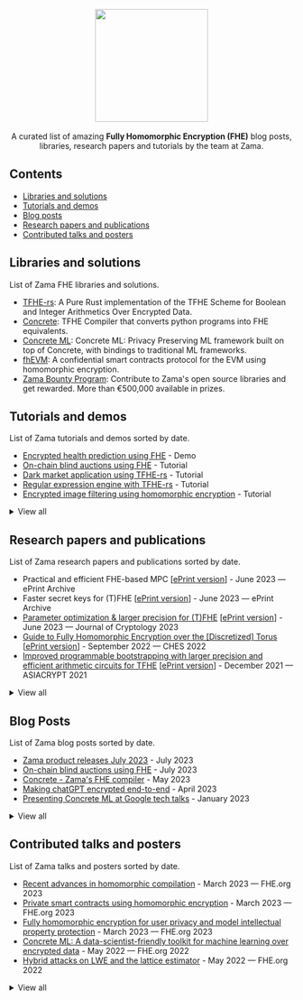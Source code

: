 <p align="center">
  <img src="https://github.com/zama-ai/awesome-zama/assets/5758427/2d7c318d-9e16-4fba-8c5f-3d9a998e5af3" width="200px">
  <br><br/>
  A curated list of amazing <b>Fully Homomorphic Encryption (FHE)</b> blog posts, libraries, research papers and tutorials by the team at Zama.
</p>

## Contents

- [Libraries and solutions](#libraries-and-solutions)
- [Tutorials and demos](#tutorials-and-demos)
- [Blog posts](#blog-posts)
- [Research papers and publications](#research-papers-and-publications)
- [Contributed talks and posters](#contributed-talks-and-posters)

## Libraries and solutions

List of Zama FHE libraries and solutions.

- [TFHE-rs](https://github.com/zama-ai/tfhe-rs): A Pure Rust implementation of the TFHE Scheme for Boolean and Integer Arithmetics Over Encrypted Data.
- [Concrete](https://github.com/zama-ai/concrete): TFHE Compiler that converts python programs into FHE equivalents.
- [Concrete ML](https://github.com/zama-ai/concrete-ml): Concrete ML: Privacy Preserving ML framework built on top of Concrete, with bindings to traditional ML frameworks.
- [fhEVM](https://docs.zama.ai/fhevm): A confidential smart contracts protocol for the EVM using homomorphic encryption.
- [Zama Bounty Program](https://github.com/zama-ai/bounty-program): Contribute to Zama's open source libraries and get rewarded. More than €500,000 available in prizes.

## Tutorials and demos

List of Zama tutorials and demos sorted by date.

- [Encrypted health prediction using FHE](https://huggingface.co/spaces/zama-fhe/encrypted_health_prediction) - Demo
- [On-chain blind auctions using FHE](https://www.zama.ai/post/on-chain-blind-auctions-using-homomorphic-encryption) - Tutorial
- [Dark market application using TFHE-rs](https://www.zama.ai/post/dark-market-tfhe-rs) - Tutorial
- [Regular expression engine with TFHE-rs](https://www.zama.ai/post/regex-engine-tfhe-rs) - Tutorial
- [Encrypted image filtering using homomorphic encryption](https://www.zama.ai/post/encrypted-image-filtering-using-homomorphic-encryption) - Tutorial

<details><summary>
View all
</summary>
<br/>
  
- [Encrypted health prediction using fHE](https://huggingface.co/spaces/zama-fhe/encrypted_health_prediction) - Demo
- [On-chain blind auctions using FHE](https://www.zama.ai/post/on-chain-blind-auctions-using-homomorphic-encryption) - Tutorial
- [How to get started with Concrete: Zama's FHE compiler](https://www.zama.ai/post/how-to-started-with-concrete-zama-fully-homomorphic-encryption-compiler) - Video tutorial
- [Boolean SHA256 using TFHE-rs](https://www.zama.ai/post/boolean-sha256-tfhe-rs) - Tutorial
- [Dark market application using TFHE-rs](https://www.zama.ai/post/dark-market-tfhe-rs) - Tutorial
- [Regular expression engine with TFHE-rs](https://www.zama.ai/post/regex-engine-tfhe-rs) - Tutorial
- [Linear regression over encrypted data with homomorphic encryption](https://www.zama.ai/post/linear-regression-using-linear-svr-and-concrete-ml-homomorphic-encryption) - Tutorial
- [Comparison of Concrete ML regressors](https://www.zama.ai/post/comparison-of-concrete-ml-regressors) - Tutorial
- [How to convert a Scikit-learn model into its homomorphic equivalent](https://www.zama.ai/post/how-to-convert-a-scikit-learn-model-into-its-homomorphic-equivalent) - Video tutorial
- [How to deploy a machine learning model with Concrete ML](https://www.zama.ai/post/how-to-deploy-machine-learning-models-with-concrete-ml) - Tutorial
- [Encrypted key-value database using homomorphic encryption](https://www.zama.ai/post/encrypted-key-value-database-using-homomorphic-encryption) - Tutorial
- [Encrypted image filtering using homomorphic encryption](https://www.zama.ai/post/encrypted-image-filtering-using-homomorphic-encryption) - Tutorial
- [Encrypted image filtering using homomorphic encryption](https://huggingface.co/spaces/zama-fhe/encrypted_image_filtering) - Demo
- [Encrypted sentiment analysis using Homomorphic Encryption](https://huggingface.co/spaces/zama-fhe/encrypted_sentiment_analysis) - Demo
- [Sentiment analysis over encrypted data](https://huggingface.co/blog/sentiment-analysis-fhe) - Tutorial

</details>

## Research papers and publications

List of Zama research papers and publications sorted by date.

- Practical and efficient FHE-based MPC [[ePrint version](https://ia.cr/2023/981)] - June 2023 — ePrint Archive
- Faster secret keys for (T)FHE [[ePrint version](https://ia.cr/2023/979)] - June 2023 — ePrint Archive
- [Parameter optimization & larger precision for (T)FHE](https://doi.org/10.1007/s00145-023-09463-5) [[ePrint version](https://eprint.iacr.org/2022/704)] - ‍June 2023 — Journal of Cryptology 2023
- [Guide to Fully Homomorphic Encryption over the [Discretized] Torus](https://doi.org/10.46586/tches.v2022.i4.661-692) [[ePrint version](https://eprint.iacr.org/2021/1402)] - September 2022 — CHES 2022
- [Improved programmable bootstrapping with larger precision and efficient arithmetic circuits for TFHE](https://doi.org/10.1007/978-3-030-92078-4_23)  [[ePrint version](https://eprint.iacr.org/2021/729)] - December 2021 — ASIACRYPT 2021

<details><summary>
View all
</summary>
  
- Practical and efficient FHE-based MPC [[ePrint version](https://ia.cr/2023/981)] - June 2023 — ePrint Archive
- Trivial transciphering with Trivium and TFHE [[ePrint version](https://ia.cr/2023/980)] - June 2023 — ePrint Archive
- [Topical Collection on Computing on Encrypted Data](https://doi.org/10.1007/s00145-023-09444-8) - June 2023 — Journal of Cryptology 2023
- [Parameter optimization & larger precision for (T)FHE](https://doi.org/10.1007/s00145-023-09463-5) [[ePrint version](https://eprint.iacr.org/2022/704)] - ‍June 2023 — Journal of Cryptology 2023
- Faster secret keys for (T)FHE [[ePrint version](https://ia.cr/2023/979)] - June 2023 — ePrint Archive
- Attribute-based single sign-On: Secure, private, and efficient [[ePrint version](https://ia.cr/2023/915)] - June 2023 — ePrint Archive
- Noah's Ark: Efficient Threshold-FHE Using Noise Flooding [[ePrint version](https://eprint.iacr.org/2023/815)] - June 2023 — ePrint Archive
- Vector commitments with short proofs of smallness [[ePrint version](https://ia.cr/2023/800)] - May 2023 — ePrint Archive
- Computing e-th roots in number fields [[arXiv version](https://arxiv.org/abs/2305.17425)] - May 2023 — arXiv preprint
- [POLKA: Towards leakage-resistant post-quantum CCA-secure public-key encryption](https://doi.org/10.1007/978-3-031-31368-4_5) [[ePrint version](https://eprint.iacr.org/2022/873)] - ‍May 2023 — PKC 2023
- TFHE public-key encryption revisited [[ePrint version](https://ia.cr/2023/603)] - April 2023 — ePrint Archive
- Lightweight Asynchronous Verifiable Secret Sharing with Optimal Resilience [[ePrint version](https://eprint.iacr.org/2023/536)] - April 2023 — ePrint Archive
- [Differential fault analysis](https://doi.org/10.1007/978-3-642-27739-9_1707-1) ‍‍‍- March 2023 — CT-RSA 2023
- [Privacy-Preserving Tree-Based Inference with TFHE](https://doi.org/10.1007/978-3-031-34671-2_34) [[arXiv version](https://arxiv.org/abs/2303.01254)] - March 2023 — CSCML 2023
- Deep Neural Networks for Encrypted Inference with TFHE [[ePrint version](https://eprint.iacr.org/2023/257)] - February 2023 — ePrint Archive
- MPC With Delayed Parties Over Star-Like Networks [ePrint version](https://eprint.iacr.org/2023/096)] - January 2023 - ePrint Archive
- [On-Line/Off-Line DCR-based Homomorphic Encryption and Applications](https://doi.org/10.1007/978-3-031-30872-7_5) [[ePrint version](https://eprint.iacr.org/2023/048)] - January 2023 - CT-RSA 2023
- [Improving convergence and practicality of slide-type reductions](https://doi.org/10.1016/j.ic.2023.105012) [[ePrint version](https://eprint.iacr.org/2023/140)] - December 2022 — Information and Computation 2023
- [FINAL: Faster FHE Instantiated with NTRU and LWE](https://doi.org/10.1007/978-3-031-22966-4_7) [[ePrint version](https://eprint.iacr.org/2022/074)] - ‍December 2022 — ASIACRYPT 2022
- [Liberating TFHE: Programmable bootstrapping with general quotient polynomials](https://doi.org/10.1145/3560827.3563376) [[ePrint version](https://eprint.iacr.org/2022/1177)] - November 2022 — WAHC 2022
- [Guide to Fully Homomorphic Encryption over the [Discretized] Torus](https://doi.org/10.46586/tches.v2022.i4.661-692) [[ePrint version](https://eprint.iacr.org/2021/1402)] - September 2022 — CHES 2022
- [Scooby: Improved multi-party homomorphic secret sharing based on FHE](https://doi.org/10.1007/978-3-031-14791-3_24) [[ePrint version](https://eprint.iacr.org/2022/862)] - September 2022 — SCN 2022
- [Fast computation of the octic residue symbol](https://marcjoye.github.io/papers/Joy22octic.pdf) - ‍August 2022 — NutMiC 2022
- [Blind rotation in fully homomorphic encryption with extended keys](https://doi.org/10.1007/978-3-031-14791-3_24) - June 2022 — CSCML 2022
- [CoCoA: Concurrent continuous group key agreement](https://dx.doi.org/10.1007/978-3-031-07085-3_28) [[ePrint version](https://eprint.iacr.org/2022/251)] - May 2022 — Eurocrypt 2022
- On the precision loss in approximate homomorphic encryption [[ePrint version](https://eprint.iacr.org/2022/162)] - February 2022 - SAC 2023
- [A pairing-free signature scheme from correlation intractable hash function and strong Diffie-Hellman assumption](https://doi.org/10.1007/978-3-030-95312-6_2) [[ePrint version](https://eprint.iacr.org/2022/1480)] - January 2022 — CT-RSA 2022
- [Improved programmable bootstrapping with larger precision and efficient arithmetic circuits for TFHE](https://doi.org/10.1007/978-3-030-92078-4_23) [[ePrint version](https://eprint.iacr.org/2021/729)] - December 2021 — ASIACRYPT 2021
- [Ultrafast homomorphic encryption models enable secure outsourcing of genotype imputation](https://doi.org/10.1016/j.cels.2021.07.010) - December 2021 — CELL SYSTEMS 2021
- [Grafting key trees: Efficient key management for overlapping groups](https://doi.org/10.1007/978-3-030-90456-2_8) [[ePrint version](https://eprint.iacr.org/2021/1158)] - November 2021 — ASIACRYPT 2021
- [The cost of adaptivity in security games on graphs](https://doi.org/10.1007/978-3-030-90453-1_19) [[ePrint version](https://eprint.iacr.org/2021/059)] - November 2021 — TCC 2021
- Balanced Non-Adjacent Forms [[ePrint version](https://eprint.iacr.org/2021/1161)] - September 2021 — ePrint Archive
- Primary Elements in Cyclotomic Fields with Applications to Power Residue Symbols, and More [[ePrint version](https://eprint.iacr.org/2021/1106)] - August 2021 — ePrint Archive
- [Programmable bootstrapping enables efficient homomorphic inference of deep neural networks](https://doi.org/10.1007/978-3-030-78086-9_1) [[ePrint version](https://eprint.iacr.org/2021/091)] - July 2021 — CSCML 2021
- [CONCRETE: Concrete Operates oN Ciphertexts Rapidly by Extending TfhE](https://doi.org/10.25835/0072999) - December 2020 — WAHC 2020
- [New challenges for fully homomorphic encryption](https://ppml-workshop.github.io/ppml20/pdfs/Chillotti_et_al.pdf) - December 2020 — PPML 2020
- [The eleventh power residue symbol](https://doi.org/10.1515/jmc-2020-0077) [[ePrint version](https://eprint.iacr.org/2019/870.pdf)] - November 2020 — Journal of Mathematical Cryptology 2020
- [SANNS: Scaling up secure approximate k-nearest neighbors search](https://www.usenix.org/conference/usenixsecurity20/presentation/chen-hao) - August 2020 — USENIX 2020

</details>

## Blog Posts

List of Zama blog posts sorted by date.

- [Zama product releases July 2023](https://www.zama.ai/post/zama-product-releases-july-2023) - July 2023
- [On-chain blind auctions using FHE](https://www.zama.ai/post/on-chain-blind-auctions-using-homomorphic-encryption) - July 2023
- [Concrete - Zama's FHE compiler](https://www.zama.ai/post/zama-concrete-fully-homomorphic-encryption-compiler) - May 2023
- [Making chatGPT encrypted end-to-end](https://www.zama.ai/post/chatgpt-privacy-with-homomorphic-encryption) - April 2023
- [Presenting Concrete ML at Google tech talks](https://www.zama.ai/post/zama-concrete-ml-at-google-tech-talks) - January 2023


<details><summary>
 View all
</summary>
<br/>
  
- [Zama product releases July 2023](https://www.zama.ai/post/zama-product-releases-july-2023) - July 2023
- [On-chain blind auctions using FHE](https://www.zama.ai/post/on-chain-blind-auctions-using-homomorphic-encryption) - July 2023
- [Confidential ERC-20 tokens using FHE](https://www.zama.ai/post/confidential-erc-20-tokens-using-homomorphic-encryption) - June 2023
- [Private smart contract using FHE](https://www.zama.ai/post/private-smart-contracts-using-homomorphic-encryption) - May 2023
- [Concrete - Zama's FHE compiler](https://www.zama.ai/post/zama-concrete-fully-homomorphic-encryption-compiler) - May 2023
- [Making chatGPT encrypted end-to-end](https://www.zama.ai/post/chatgpt-privacy-with-homomorphic-encryption) - April 2023
- [Zama product releases April 2023](https://www.zama.ai/post/zama-product-announcement-april-2023) - April 2023
- [Presenting Concrete ML at Google tech talks](https://www.zama.ai/post/zama-concrete-ml-at-google-tech-talks) - January 2023
- [Zama product releases January 2023](https://www.zama.ai/post/zama-product-announcement-january-2023) - January 2023
- [360 privacy for machine learning with FHE](https://www.zama.ai/post/360-privacy-for-machine-learning-with-homomorphic-encryption) - December 2022
- [Bootstrapping for dummies](https://www.zama.ai/post/what-is-bootstrapping-homomorphic-encryption) - November 2022
- [Zama product releases October 2022](https://www.zama.ai/post/zama-product-announcement-october-2022) - October 2022
- [FHE and quantum cryptography](https://www.zama.ai/post/fully-homomorphic-encryption-and-post-quantum-cryptography) - October 2022
- [How we monetize open source at Zama](https://www.zama.ai/post/open-source) - August 2022
- [Titanic competition with privacy preveserving machine learning](https://www.zama.ai/post/titanic-competition-with-privacy-preserving-machine-learning-using-concrete-ml) - August 2022
- [FHE as a puzzle piece](https://www.zama.ai/post/fhe-as-a-puzzle-piece) - January 2023
- [TFHE deep dive part 4](https://www.zama.ai/post/tfhe-deep-dive-part-4) - June 2022
- [TFHE deep dive part 3](https://www.zama.ai/post/tfhe-deep-dive-part-3) - May 2022
- [TFHE deep dive part 2](https://www.zama.ai/post/tfhe-deep-dive-part-2) - May 2022
- [TFHE deep dive part 1](https://www.zama.ai/post/tfhe-deep-dive-part-1) - May 2022
- [Estimating the security of homomorphic encryption schemes](https://www.zama.ai/post/estimating-the-security-of-homomorphic-schemes) - December 2021
- [How we hire at Zama](https://www.zama.ai/post/how-we-hire-at-zama) - October 2021
- [People should not care about privacy](https://www.zama.ai/post/people-should-not-care-about-privacy) - August 2021

</details>

## Contributed talks and posters

List of Zama talks and posters sorted by date.

- [Recent advances in homomorphic compilation](https://github.com/FHE-org/fhe-org.github.io/blob/main/conferences/conference-2023/media/homomorphic-compilation.pdf) - ‍‍March 2023 — FHE.org 2023
- [Private smart contracts using homomorphic encryption](https://github.com/FHE-org/fhe-org.github.io/blob/main/conferences/conference-2023/media/private-smart-contracts.pdf) - ‍March 2023 — FHE.org 2023
- [Fully homomorphic encryption for user privacy and model intellectual property protection](https://github.com/FHE-org/fhe-org.github.io/blob/main/conferences/conference-2023/media/user-privacy-model-protection.pdf) - ‍March 2023 — FHE.org 2023
- [Concrete ML: A data-scientist-friendly toolkit for machine learning over encrypted data](https://github.com/FHE-org/fhe-org.github.io/blob/main/conferences/conference-2022/media/concrete-ml.pdf) - May 2022 — FHE.org 2022
- [Hybrid attacks on LWE and the lattice estimator](https://github.com/FHE-org/fhe-org.github.io/blob/main/conferences/conference-2022/media/hybrid-attacks.pdf) - May 2022 — FHE.org 2022

<details><summary>
 View all
</summary>
<br/>

- [Recent advances in homomorphic compilation](https://github.com/FHE-org/fhe-org.github.io/blob/main/conferences/conference-2023/media/homomorphic-compilation.pdf) - ‍‍March 2023 — FHE.org 2023
- [On NTRU -ν-um modulo Xᴺ-1](https://eprint.iacr.org/2022/1092) - ‍March 2023 — FHE.org 2023
- [Private smart contracts using homomorphic encryption](https://github.com/FHE-org/fhe-org.github.io/blob/main/conferences/conference-2023/media/private-smart-contracts.pdf) - ‍March 2023 — FHE.org 2023
- [Fully homomorphic encryption for user privacy and model intellectual property protection](https://github.com/FHE-org/fhe-org.github.io/blob/main/conferences/conference-2023/media/user-privacy-model-protection.pdf) - ‍March 2023 — FHE.org 2023
- [Fast, easy, and accessible FHE with Concrete and specialized accelerators](https://github.com/FHE-org/fhe-org.github.io/blob/main/conferences/conference-2022/media/concrete-and-specialized-accelerators.pdf) - May 2022 — FHE.org 2022
- [Concrete ML: A data-scientist-friendly toolkit for machine learning over encrypted data](https://github.com/FHE-org/fhe-org.github.io/blob/main/conferences/conference-2022/media/concrete-ml.pdf) - May 2022 — FHE.org 2022
- [Performance of hierarchical transforms in homomorphic encryption: A case study on logistic regression inference](https://github.com/FHE-org/fhe-org.github.io/blob/main/conferences/conference-2022/media/hierarchical-transforms-he.pdf) - May 2022 — FHE.org 2022
- [Hybrid attacks on LWE and the lattice estimator](https://github.com/FHE-org/fhe-org.github.io/blob/main/conferences/conference-2022/media/hybrid-attacks.pdf) - May 2022 — FHE.org 2022

</details>
